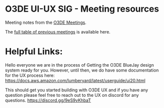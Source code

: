 # O3DE UI-UX SIG - Meeting resources

Meeting notes from the [O3DE Meetings](https://o3de.github.io/sig-ui-ux/meetings/).

The [full table of previous meetings](https://o3de.github.io/sig-ui-ux/meetings?id=previous-meetings) is available here.

# Helpful Links:
Hello everyone we are in the process of Getting the O3DE BlueJay design system ready for you. However, until then, we do have some documentation for the UX process here: https://docs.aws.amazon.com/lumberyard/latest/userguide/ui20.html 

This should get you started building with O3DE UX and if you have any question please feel free to reach out to the UX on discord for any questions.
https://discord.gg/9eS9vKhbaT
